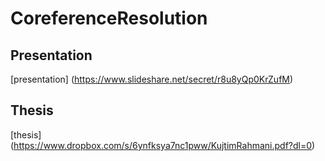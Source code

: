 CoreferenceResolution
=====================

## Presentation 
 [presentation] (https://www.slideshare.net/secret/r8u8yQp0KrZufM) 

## Thesis 
[thesis] (https://www.dropbox.com/s/6ynfksya7nc1pww/KujtimRahmani.pdf?dl=0) 
